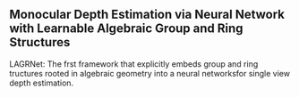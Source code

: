 ## Monocular Depth Estimation via Neural Network with Learnable Algebraic Group and Ring Structures
LAGRNet: The frst framework that explicitly embeds group and ring tructures rooted in algebraic geometry into a neural networksfor single view depth estimation.
